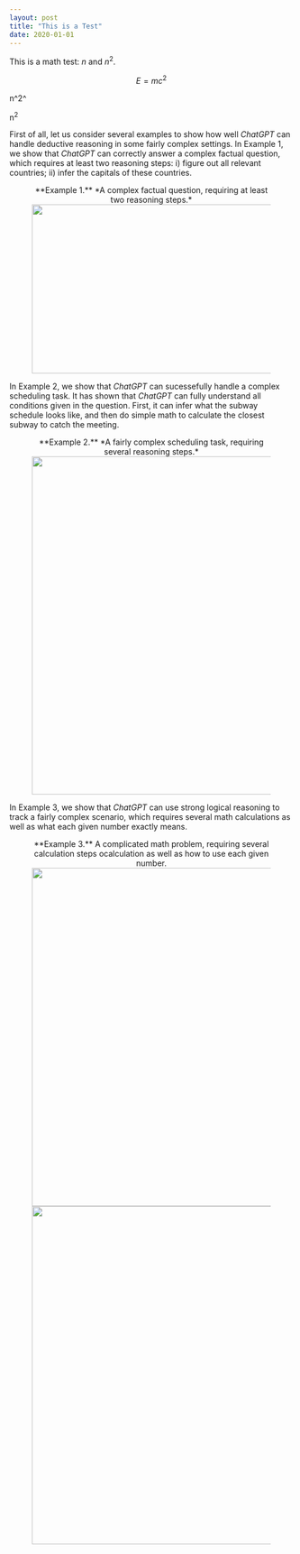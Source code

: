 ```yaml
---
layout: post
title: "This is a Test"
date: 2020-01-01 
---
```


This is a math test: $n$ and $n^2$.

$$ E = m c^2 $$

n^2^

n<sup>2</sup>


First of all, let us consider several examples to show how well *ChatGPT* can handle deductive reasoning in some fairly complex settings. In Example 1, we show that *ChatGPT* can correctly answer a complex factual question, which requires at least two reasoning steps: i) figure out all relevant countries; ii) infer the capitals of these countries. 

<figure align="center">
<figcaption> **Example 1.** *A complex factual question, requiring at least two reasoning steps.*  
  </figcaption>
  <img src="{{site.url}}/figures/logic-reasoning-complex-factual-question.png" width="600" height="300" alt> 
</figure>

In Example 2, we show that *ChatGPT* can sucessefully handle a complex scheduling task. It has shown that *ChatGPT* can fully understand all conditions given in the question. First, it can infer what the subway schedule looks like, and then do simple math to calculate the closest subway to catch the meeting. 
<figure align="center">
<figcaption> **Example 2.**  *A fairly complex scheduling task, requiring several reasoning steps.*
  </figcaption> 
  <img src="{{site.url}}/figures/logic-reasoning-morning-subway.png" width="600" alt> 
</figure>

In Example 3, we show that *ChatGPT* can use strong logical reasoning to track a fairly complex scenario, which requires several math calculations as well as what each given number exactly means. 
<figure align="center">
 <figcaption>**Example 3.** A complicated math problem, requiring several calculation steps ocalculation as well as how to use each given number. 
  </figcaption>
  <img src="{{site.url}}/figures/logic-reasoning-school-bus.png" width="600"  alt> 
  <img src="{{site.url}}/figures/logic-reasoning-school-bus-over-capacilty.png" width="600" alt> 
</figure>

